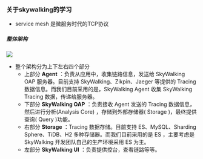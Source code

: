 ### 关于skywalking的学习

* service mesh 是微服务时代的TCP协议

##### 整体架构

![](/home/jingzhe/IT/src/github.com/royal-dargon/typora/summer/0081Kckwly1gkl533fk5xj31pc0s8h04.jpg)

* 整个架构分为上下左右四个部分
  * 上部分 **Agent** ：负责从应用中，收集链路信息，发送给 SkyWalking OAP 服务器。目前支持 SkyWalking、Zikpin、Jaeger 等提供的 Tracing 数据信息。而我们目前采用的是，SkyWalking Agent 收集 SkyWalking Tracing 数据，传递给服务器。
  * 下部分 **SkyWalking OAP** ：负责接收 Agent 发送的 Tracing 数据信息，然后进行分析(Analysis Core) ，存储到外部存储器( Storage )，最终提供查询( Query )功能。
  * 右部分 **Storage** ：Tracing 数据存储。目前支持 ES、MySQL、Sharding Sphere、TiDB、H2 多种存储器。而我们目前采用的是 ES ，主要考虑是 SkyWalking 开发团队自己的生产环境采用 ES 为主。
  * 左部分 **SkyWalking UI** ：负责提供控台，查看链路等等。

